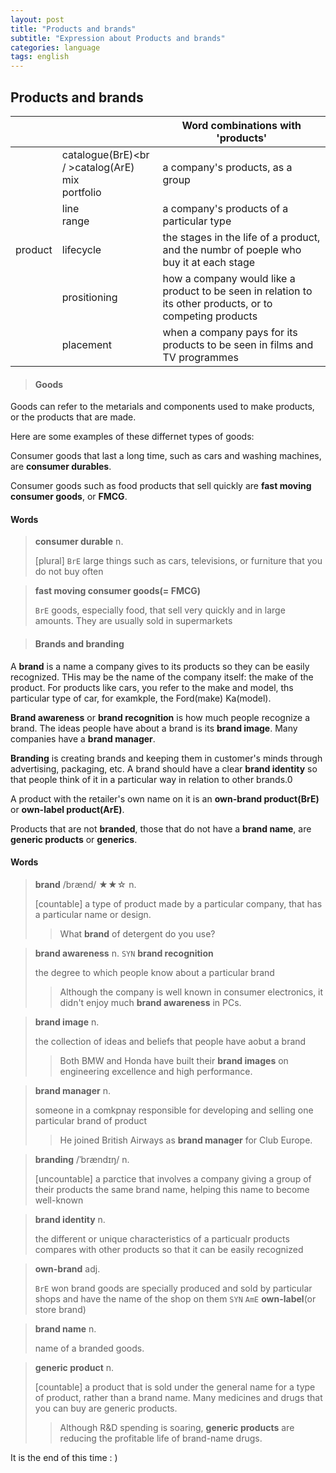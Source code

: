 ```yaml
---
layout: post
title: "Products and brands"
subtitle: "Expression about Products and brands"
categories: language
tags: english
---
```




## Products and brands

|         |                                                           | Word combinations with 'products'                            |
| ------- | --------------------------------------------------------- | ------------------------------------------------------------ |
|         | catalogue(BrE)<br / >catalog(ArE)<br />mix<br />portfolio | a company's products, as a group                             |
|         | line<br />range                                           | a company's products of a particular type                    |
| product | lifecycle                                                 | the stages in the life of a product, and the numbr of poeple who buy it at each stage |
|         | prositioning                                              | how a company would like a product to be seen in relation to its other products, or to competing products |
|         | placement                                                 | when a company pays for its products to be seen in films and TV programmes |



> #### Goods

Goods can refer to the metarials and components used to make products, or the products that are made.

Here are some examples of these differnet types of goods:

Consumer goods that last a long time, such as cars and washing machines, are **consumer durables**.

Consumer goods such as food products that sell quickly are **fast moving consumer goods**, or **FMCG**.



#### Words

> **consumer durable** n.
>
> [plural] `BrE` large things such as cars, televisions, or furniture that you do not buy often



> **fast moving consumer goods(= FMCG)** 
>
> `BrE` goods, especially food, that sell very quickly and in large amounts. They are usually sold in supermarkets



> #### Brands and branding

A **brand** is a name a company gives to its products so they can be easily recognized. THis may be the name of the company itself: the make of the product. For products like cars, you refer to the make and model, ths particular type of car, for examkple, the Ford(make) Ka(model).

**Brand awareness** or **brand recognition** is how much people recognize a brand. The ideas people have about a brand is its **brand image**. Many companies have a **brand manager**.

**Branding** is creating brands and keeping them in customer's minds through advertising, packaging, etc. A brand should have a clear **brand identity** so that people think of it in a particular way in relation to other brands.0

A product with the retailer's own name on it is an **own-brand product(BrE)** or **own-label product(ArE)**.

Products that are not **branded**, those that do not have a **brand name**, are **generic products** or **generics**.



#### Words

> **brand** /brænd/ ★★☆ n.
>
> [countable] a type of product made by a particular company, that has a particular name or design.
>
> > What **brand** of detergent do you use?



> **brand awareness** n. `SYN` **brand recognition**
>
> the degree to which people know about a particular brand
>
> > Although the company is well known in consumer electronics, it didn't enjoy much **brand awareness** in PCs.



> **brand image** n.
>
> the collection of ideas and beliefs that people have aobut a brand
>
> > Both BMW and Honda have built their **brand images** on engineering excellence and high performance.



> **brand manager** n.
>
> someone in a comkpnay responsible for developing and selling one particular brand of product
>
> > He joined British Airways as **brand manager** for Club Europe.



> **branding** /ˈbrændɪŋ/ n.
>
> [uncountable] a parctice that involves a company giving a group of their products the same brand name, helping this name to become well-known



> **brand identity** n.
>
> the different or unique characteristics of a particualr products compares with other products so that it can be easily recognized



> **own-brand** adj.
>
> `BrE` won brand goods are specially produced and sold by particular shops and have the name of the shop on them `SYN` `AmE` **own-label**(or store brand)



> **brand name** n.
>
> name of a branded goods.



> **generic product** n. 
>
> [countable] a product that is sold under the general name for a type of product, rather than a brand name. Many medicines and drugs that you can buy are generic products.
>
> > Although R&D spending is soaring, **generic products** are reducing the profitable life of brand-name drugs.



It is the end of this time : )